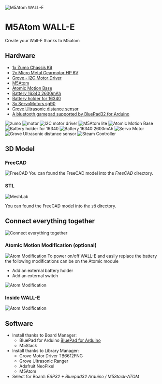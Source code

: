 ![M5Atom WALL-E](img/wall-e-02.jpg)

# M5Atom WALL-E

Create your Wall-E thanks to M5atom

## Hardware
- [1x Zumo Chassis Kit](https://www.pololu.com/product/1418) 
- [2x Micro Metal Gearmotor HP 6V](https://www.pololu.com/product/1101) 
- [Grove - I2C Motor Driver](https://www.seeedstudio.com/Grove-I2C-Motor-Driver-TB6612FNG-p-3220.html) 
- [M5Atom](https://shop.m5stack.com/products/atomic-motion-base-stm32f030?variant=44393917219073) 
- [Atomic Motion Base](https://shop.m5stack.com/products/atom-tailbat) 
- [Battery 16340 2600mAh](https://www.amazon.fr/Rechargeables-Batterie-2800mAh-Capacit%C3%A9-Frontale/dp/B0CTQ4X244)
- [Battery holder for 16340](https://www.amazon.fr/dp/B07MC7WR8J?ref=ppx_yo2ov_dt_b_fed_asin_title)
- [3x ServoMotors sg90](https://www.amazon.fr/dp/B0DFCGXY2J)
- [Grove Ultrasonic distance sensor](https://www.seeedstudio.com/Grove-Ultrasonic-Distance-Sensor.html)
- [A bluetooth gamepad supported by BluePad32 for Arduino](https://gitlab.com/ricardoquesada/bluepad32-arduino) 

![zumo](img/zumo.jpg)
![motor](img/motor.jpg)
![I2C motor driver](img/i2c_motor.jpg)
![M5Atom lite](img/m5atom.jpg)
![Atomic Motion Base](img/atomic-motion.jpg)
![Battery holder for 16340](img/support_battery.jpg)
![Battery 16340 2600mAh](img/16340.jpg)
![Servo Motor](img/servomotor.jpg)
![Grove Ultrasonic distance sensor](img/grove-ultrasonic-distance-sensor.jpg)
![Steam Controller](img/steam-controller.jpg)

## 3D Model
### FreeCAD
![FreeCAD](img/freecad.png)
You can found the FreeCAD model into the *FreeCAD* directory.

### STL
![MeshLab](img/MeshLab.png)

You can found the FreeCAD model into the *stl* directory.

## Connect everything together
![Connect everything together](driagram/components.drawio.png)
### Atomic Motion Modification (optional)
![Atom Modification](img/atom-modif-0.jpg)
To power on/off WALL-E and easily replace the battery the following modifications can be on the Atomic module
- Add an external battery holder
- Add an external switch

![Atom Modification](img/atom-modif-1.jpg)

### Inside WALL-E
![Atom Modification](img/connect-everything.jpg)

## Software
- Install thanks to Board Manager: 
    - BluePad for Arduino [BluePad for Arduino](https://bluepad32.readthedocs.io/en/latest/plat_arduino/)
    - M5Stack
- Install thanks to Library Manager:
    - Grove Motor Driver TB6612FNG
    - Grove Ultrasonic Ranger
    - Adafruit NeoPixel
    - M5Atom    
- Select for Board: *ESP32 + Bluepad32 Arduino / M5Stack-ATOM*